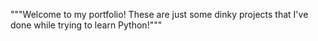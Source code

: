"""Welcome to my portfolio!
These are just some dinky projects that I've done while trying to learn Python!"""
